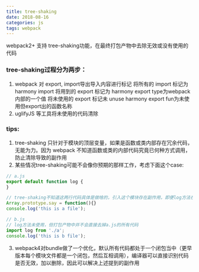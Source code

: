 ```yaml
---
title: tree-shaking
date: 2018-08-16
categories: js
tags: webpack
---
```


webpack2+ 支持 tree-shaking功能，在最终打包产物中去除无效或没有使用的代码

### tree-shaking过程分为两步：
1. webpack 对 export, import导出导入内容进行标记
    将所有的 import 标记为 harmony import
    将用到的 export 标记为 harmony export <type> type为webpack内部的一个值
    将未使用的 export 标记未 unuse harmony export <fun> fun为未使用但export出的函数名称
2. uglifyJS 等工具将未使用的代码清除


### tips:
1. tree-shaking 只针对于模块的顶层变量，如果是函数或类内部存在冗余代码，无能为力。因为 webpack 不知道函数或类的内部代码究竟已何种方式调用，防止清除导致的副作用
2. 某些情况tree-shaking可能不会像你预期的那样工作，考虑下面这个case:
```javascript
// a.js
export default function log {
}

// tree-shaking不知道这两行代码具体是做啥的，引入这个模块存在副作用，即便log方法在b.js中未使用，这里还是会保留这两行代码
Array.prototype.say = function(){}
console.log('this is a file');

// b.js
// log方法未使用，但打包产物中并不会直接去掉a.js的所有代码
import log from './a';
console.log('this is b file');
```
3. webpack4对bundle做了一个优化，默认所有代码都处于一个闭包当中（更早版本每个模块文件都是一个闭包，然后互相调用），编译器可以直接识别代码是否无效，加以删除，因此可以解决上述提到的副作用


<!-- from: https://mp.weixin.qq.com/s/Ue0kNOMQS7mH-2-9BhYk8Q -->
